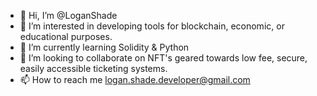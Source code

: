 - 👋 Hi, I’m @LoganShade
- 👀 I’m interested in developing tools for blockchain, economic, or educational purposes.
- 🌱 I’m currently learning Solidity & Python
- 💞️ I’m looking to collaborate on NFT's geared towards low fee, secure, easily accessible ticketing systems.
- 📫 How to reach me logan.shade.developer@gmail.com

<!---
LoganShade/LoganShade is a ✨ special ✨ repository because its `README.md` (this file) appears on your GitHub profile.
You can click the Preview link to take a look at your changes.
--->
